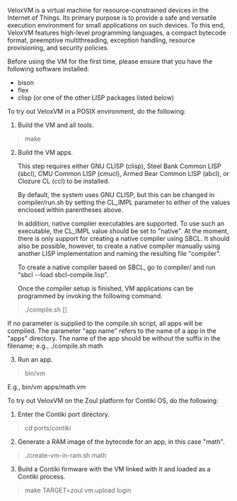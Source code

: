 VeloxVM is a virtual machine for resource-constrained devices in the
Internet of Things. Its primary purpose is to provide a safe and versatile
execution environment for small applications on such devices. To this end,
VeloxVM features high-level programming languages, a compact bytecode format,
preemptive multithreading, exception handling, resource provisioning,
and security policies.

Before using the VM for the first time, please ensure that you have the
following software installed:
 * bison
 * flex
 * clisp (or one of the other LISP packages listed below)

To try out VeloxVM in a POSIX environment, do the following:

1. Build the VM and all tools.

  > make

2. Build the VM apps.

   This step requires either GNU CLISP (clisp), Steel Bank Common LISP (sbcl),
   CMU Common LISP (cmucl), Armed Bear Common LISP (abcl), or Clozure CL (ccl)
   to be installed.

   By default, the system uses GNU CLISP, but this can be changed
   in compiler/run.sh by setting the CL_IMPL parameter to either of the values
   enclosed within parentheses above.

   In addition, native compiler executables are supported. To use such an
   executable, the CL_IMPL value should be set to "native". At the moment,
   there is only support for creating a native compiler using SBCL. It should
   also be possible, however, to create a native compiler manually using
   another LISP implementation and naming the resulting file "compiler".

   To create a native compiler based on SBCL, go to compiler/ and 
   run "sbcl --load sbcl-compile.lisp".

   Once the compiler setup is finished, VM applications can be programmed
   by invoking the following command.

  > ./compile.sh [<app name>]

   If no parameter is supplied to the compile.sh script, all apps will
   be compiled. The parameter "app name" refers to the name of a app
   in the "apps" directory. The name of the app should be without the
   suffix in the filename; e.g., ./compile.sh math

3. Run an app.

  > bin/vm <app path>

   E.g., bin/vm apps/math.vm

To try out VeloxVM on the Zoul platform for Contiki OS, do the following:

1. Enter the Contiki port directory.

  > cd ports/contiki

2. Generate a RAM image of the bytecode for an app, in this case "math".

  > ./create-vm-in-ram.sh math

3. Build a Contiki firmware with the VM linked with it and loaded as a
   Contiki process.

  > make TARGET=zoul vm.upload login
